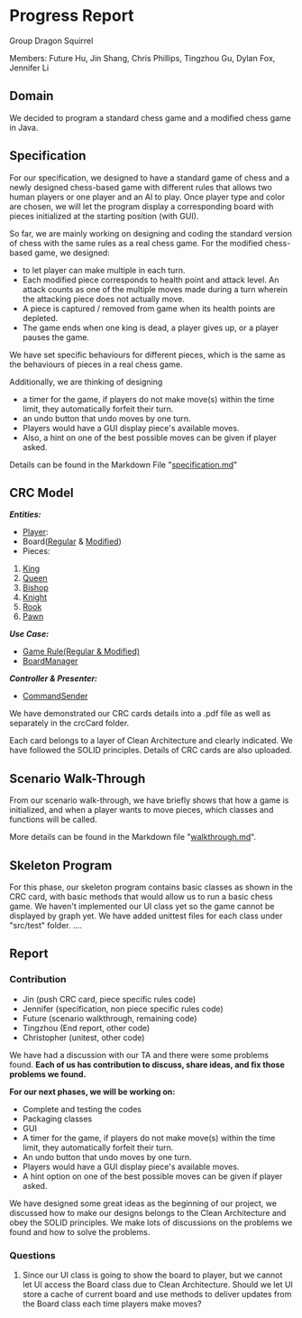 # Progress Report

Group Dragon Squirrel

Members: Future Hu, Jin Shang, Chris Phillips, 
Tingzhou Gu, Dylan Fox, Jennifer Li

## Domain
We decided to program a standard chess game and a modified chess game in Java.

## Specification
For our specification, we designed to have a standard game of chess and a newly 
designed chess-based game with different rules that allows two human 
players or one player and an AI to play. Once player type and color are chosen, 
we will let the program display a corresponding board with pieces initialized at 
the starting position (with GUI). 

So far, we are mainly working on designing and coding the standard version of chess with
the same rules as a real chess game.
For the modified chess-based game, we designed:
- to let player can make multiple in each turn. 
- Each modified piece corresponds to health point and attack level. An attack counts as one 
of the multiple moves made during a turn wherein the attacking piece does not actually move.
- A piece is captured / removed from game when its health points are depleted.
- The game ends when one king is dead, a player gives up, or a player pauses the game.

We have set specific behaviours for different pieces, which is the same as 
the behaviours of pieces in a real chess game.

Additionally, we are thinking of designing 
- a timer for the game, if players do not make move(s) within the time limit, 
they automatically forfeit their turn. 
- an undo button that undo moves by one turn. 
- Players would have a GUI display piece's available moves. 
- Also, a hint on one of the best possible moves can be given if player asked.

Details can be found in the Markdown File "[specification.md](specification.md)"

## CRC Model
**_Entities:_**
- [Player](src/main/Player.java):
- Board([Regular](src/main/Board.java) & [Modified](src/main/ModifiedPiece.java))
- Pieces:
1. [King](src/main/piece/King.java)
2. [Queen](src/main/piece/Queen.java)
3. [Bishop](src/main/piece/Bishop.java)
4. [Knight](src/main/piece/Knight.java)
5. [Rook](src/main/piece/Rook.java)
6. [Pawn](src/main/piece/Pawn.java)

**_Use Case:_**

- [Game Rule(Regular & Modified)](src/main/GameRule.java)
- [BoardManager](src/main/BoardManager.java)
  
**_Controller & Presenter:_**
- [CommandSender](src/main/CommandSender.java)

We have demonstrated our CRC cards details into a .pdf file as well as separately 
in the crcCard folder. 

Each card belongs to a layer of Clean Architecture and clearly
indicated. We have followed the SOLID principles. 
Details of CRC cards are also uploaded.

## Scenario Walk-Through
From our scenario walk-through, we have briefly shows that how a game is initialized, and when a player 
wants to move pieces, which classes and functions will be called.

More details can be found in the Markdown file "[walkthrough.md](walkthrough.md)".

## Skeleton Program
For this phase, our skeleton program contains basic classes as shown in the CRC card, with basic methods 
that would allow us to run a basic chess game. We haven't implemented our UI class yet so the game cannot
be displayed by graph yet. We have added unittest files for each class under "src/test" folder. ....

## Report
### Contribution

- Jin (push CRC card, piece specific rules code)
- Jennifer (specification, non piece specific rules code)
- Future (scenario walkthrough, remaining code)
- Tingzhou (End report, other code)
- Christopher (unitest, other code)

We have had a discussion with our TA and there were some problems found. 
**Each of us has contribution to discuss, share ideas, and fix those problems we found.**

**For our next phases, we will be working on:**
- Complete and testing the codes
- Packaging classes
- GUI
- A timer for the game, if players do not make move(s) within the time limit,
  they automatically forfeit their turn.
- An undo button that undo moves by one turn.
- Players would have a GUI display piece's available moves.
- A hint option on one of the best possible moves can be given if player asked.

We have designed some great ideas as the beginning of our project, we discussed how to make our designs 
belongs to the Clean Architecture and obey the SOLID principles. We make lots of discussions on the problems 
we found and how to solve the problems.

### Questions
1. Since our UI class is going to show the board to player, but we cannot let UI access the Board class due to 
Clean Architecture. Should we let UI store a cache of current board and use methods to deliver updates from the Board class each time players make moves?